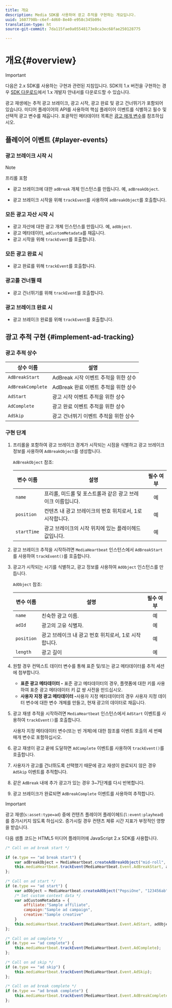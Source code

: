 ```yaml
---
title: 개요
description: Media SDK를 사용하여 광고 추적을 구현하는 개요입니다.
uuid: 1607798b-c6ef-4d60-8e40-e958c345b09c
translation-type: ht
source-git-commit: 7da115fae0a05548173e8ca3ec68fae250128775

---
```



# 개요{#overview}

>[!IMPORTANT]
>
>다음은 2.x SDK를 사용하는 구현과 관련된 지침입니다. SDK의 1.x 버전을 구현하는 경우 [SDK 다운로드](/help/sdk-implement/download-sdks.md)에서 1.x 개발자 안내서를 다운로드할 수 있습니다.

광고 재생에는 추적 광고 브레이크, 광고 시작, 광고 완료 및 광고 건너뛰기가 포함되어 있습니다. 미디어 플레이어의 API를 사용하여 핵심 플레이어 이벤트를 식별하고 필수 및 선택적 광고 변수를 채웁니다. 포괄적인 메타데이터 목록은 [광고 매개 변수](/help/metrics-and-metadata/ad-parameters.md)를 참조하십시오.

## 플레이어 이벤트 {#player-events}


### 광고 브레이크 시작 시

>[!NOTE]
>프리롤 포함

* 광고 브레이크에 대한 `adBreak` 개체 인스턴스를 만듭니다. 예, `adBreakObject`.

* 광고 브레이크 시작을 위해 `trackEvent`를 사용하여 `adBreakObject`를 호출합니다.

### 모든 광고 자산 시작 시

* 광고 자산에 대한 광고 개체 인스턴스를 만듭니다. 예, `adObject`.
* 광고 메타데이터, `adCustomMetadata`를 채웁니다.
* 광고 시작을 위해 `trackEvent`를 호출합니다.

### 모든 광고 완료 시

* 광고 완료를 위해 `trackEvent`를 호출합니다.

### 광고를 건너뛸 때

* 광고 건너뛰기를 위해 `trackEvent`를 호출합니다.

### 광고 브레이크 완료 시

* 광고 브레이크 완료를 위해 `trackEvent`를 호출합니다.

## 광고 추적 구현 {#implement-ad-tracking}

### 광고 추적 상수

| 상수 이름 | 설명   |
|---|---|
| `AdBreakStart` | AdBreak 시작 이벤트 추적을 위한 상수 |
| `AdBreakComplete` | AdBreak 완료 이벤트 추적을 위한 상수 |
| `AdStart` | 광고 시작 이벤트 추적을 위한 상수 |
| `AdComplete` | 광고 완료 이벤트 추적을 위한 상수 |
| `AdSkip` | 광고 건너뛰기 이벤트 추적을 위한 상수 |

### 구현 단계

1. 프리롤을 포함하여 광고 브레이크 경계가 시작되는 시점을 식별하고 광고 브레이크 정보를 사용하여 `AdBreakObject`를 생성합니다.

   `AdBreakObject` 참조:

   | 변수 이름 | 설명 | 필수 여부 |
   | --- | --- | :---: |
   | `name` | 프리롤, 미드롤 및 포스트롤과 같은 광고 브레이크 이름입니다. | 예 |
   | `position` | 컨텐츠 내 광고 브레이크의 번호 위치로서, 1로 시작합니다. | 예 |
   | `startTime` | 광고 브레이크의 시작 위치에 있는 플레이헤드 값입니다. | 예 |

1. 광고 브레이크 추적을 시작하려면 `MediaHeartbeat` 인스턴스에서 `AdBreakStart`를 사용하여 `trackEvent()`를 호출합니다.

1. 광고가 시작되는 시기를 식별하고, 광고 정보를 사용하여 `AdObject` 인스턴스를 만듭니다.

   `AdObject` 참조:

   | 변수 이름 | 설명 | 필수 여부 |
   | --- | --- | :---: |
   | `name` | 친숙한 광고 이름. | 예 |
   | `adId` | 광고의 고유 식별자. | 예 |
   | `position` | 광고 브레이크 내 광고 번호 위치로서, 1로 시작합니다. | 예 |
   | `length` | 광고 길이 | 예 |

1. 원할 경우 컨텍스트 데이터 변수를 통해 표준 및/또는 광고 메타데이터를 추적 세션에 첨부합니다.

   * **표준 광고 메타데이터 -** 표준 광고 메타데이터의 경우, 플랫폼에 대한 키를 사용하여 표준 광고 메타데이터 키 값 쌍 사전을 만드십시오.
   * **사용자 지정 광고 메타데이터 -**&#x200B;사용자 지정 메타데이터의 경우 사용자 지정 데이터 변수에 대한 변수 개체를 만들고, 현재 광고의 데이터로 채웁니다.

1. 광고 재생 추적을 시작하려면 `MediaHeartbeat` 인스턴스에서 `AdStart` 이벤트를 사용하여 `trackEvent()`를 호출합니다.

   사용자 지정 메타데이터 변수(또는 빈 개체)에 대한 참조를 이벤트 호출의 세 번째 매개 변수로 포함하십시오.

1. 광고 재생이 광고 끝에 도달하면 `AdComplete` 이벤트를 사용하여 `trackEvent()`를 호출합니다.

1. 사용자가 광고를 건너뛰도록 선택했기 때문에 광고 재생이 완료되지 않은 경우 `AdSkip` 이벤트를 추적합니다.
1. 같은 `AdBreak` 내에 추가 광고가 있는 경우 3~7단계를 다시 반복합니다.
1. 광고 브레이크가 완료되면 `AdBreakComplete` 이벤트를 사용하여 추적합니다.

>[!IMPORTANT]
>
>광고 재생(`s:asset:type=ad`) 중에 컨텐츠 플레이어 플레이헤드(`l:event:playhead`)를 증가시키지 않도록 하십시오. 증가시킬 경우 컨텐츠 체류 시간 지표가 부정적인 영향을 받습니다.

다음 샘플 코드는 HTML5 미디어 플레이어에 JavaScript 2.x SDK를 사용합니다.

```js
/* Call on ad break start */ 
 
if (e.type == "ad break start") { 
    var adBreakObject = MediaHeartbeat.createAdBreakObject("mid-roll", 2, 500); 
    this.mediaHeartbeat.trackEvent(MediaHeartbeat.Event.AdBreakStart, adBreakObject); 
}; 
 
/* Call on ad start */ 
if (e.type == "ad start") { 
    var adObject = MediaHeartbeat.createAdObject("PepsiOne", "123456ab", 1, 30); 
    /* Set custom context data */ 
    var adCustomMetadata = { 
        affiliate:"Sample affiliate", 
        campaign:"Sample ad campaign", 
        creative:"Sample creative" 
    } 
    this.mediaHeartbeat.trackEvent(MediaHeartbeat.Event.AdStart, adObject, adCustomMetadata); 
}; 
 
/* Call on ad complete */ 
if (e.type == "ad complete") { 
    this.mediaHeartbeat.trackEvent(MediaHeartbeat.Event.AdComplete); 
}; 
 
/* Call on ad skip */ 
if (e.type == "ad skip") { 
    this.mediaHeartbeat.trackEvent(MediaHeartbeat.Event.AdSkip); 
}; 
     
/* Call on ad break complete */ 
if (e.type == "ad break complete") { 
    this.mediaHeartbeat.trackEvent(MediaHeartbeat.Event.AdBreakComplete); 
}; 
```

